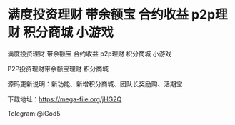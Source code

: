 # 满度投资理财 带余额宝 合约收益 p2p理财 积分商城 小游戏
满度投资理财 带余额宝 合约收益 p2p理财 积分商城 小游戏

P2P投资理财带余额宝理财  积分商城

源码更新说明：新功能、新增积分商城、团队长奖励购、活期宝

下载地址：https://mega-file.org/jHG2Q


Telegram:@iGod5
